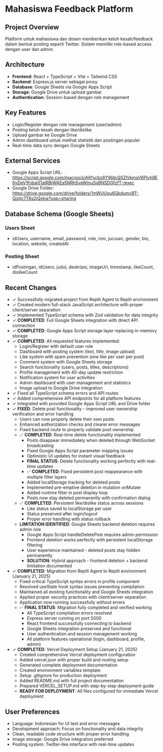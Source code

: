# Mahasiswa Feedback Platform

## Project Overview
Platform untuk mahasiswa dan dosen memberikan keluh kesah/feedback dalam bentuk posting seperti Twitter. Sistem memiliki role-based access dengan user dan admin.

## Architecture
- **Frontend**: React + TypeScript + Vite + Tailwind CSS
- **Backend**: Express.js server sebagai proxy
- **Database**: Google Sheets via Google Apps Script
- **Storage**: Google Drive untuk upload gambar
- **Authentication**: Session-based dengan role management

## Key Features
- Login/Register dengan role management (user/admin)
- Posting keluh kesah dengan like/dislike
- Upload gambar ke Google Drive
- Admin dashboard untuk melihat statistik dan postingan populer
- Real-time data sync dengan Google Sheets

## External Services
- Google Apps Script URL: https://script.google.com/macros/s/AKfycbz8YWdcQSZlVkmsV6PIvh8E6vDeV1fnbaj51atRBjWAEa5NRhSveWmuSsBNSDGfzfT-/exec
- Google Drive Folder: https://drive.google.com/drive/folders/1mWUUou6QkdumcBT-Qizljc7T6s2jQxkw?usp=sharing

## Database Schema (Google Sheets)

### Users Sheet
- idUsers, username, email, password, role, nim, jurusan, gender, bio, location, website, createdAt

### Posting Sheet  
- idPostingan, idUsers, judul, deskripsi, imageUrl, timestamp, likeCount, dislikeCount

## Recent Changes
- ✓ Successfully migrated project from Replit Agent to Replit environment
- ✓ Created modern full-stack JavaScript architecture with proper client/server separation
- ✓ Implemented TypeScript schema with Zod validation for data integrity
- ✓ **COMPLETED**: Full Google Sheets integration with direct API connection
- ✓ **COMPLETED**: Google Apps Script storage layer replacing in-memory storage
- ✓ **COMPLETED**: All requested features implemented:
  - Login/Register with default user role
  - Dashboard with posting system (text, title, image upload)
  - Like system with spam prevention (one like per user per post)
  - Comment system with Google Sheets storage
  - Search functionality (users, posts, titles, descriptions)
  - Profile management with 40-day update restriction
  - Notification system for user activities
  - Admin dashboard with user management and statistics
  - Image upload to Google Drive integration
- ✓ Fixed all TypeScript schema errors and API routes
- ✓ Added comprehensive API endpoints for all platform features
- ✓ Integrated with provided Google Apps Script URL and Drive folder
- ✓ **FIXED**: Delete post functionality - improved user ownership verification and error handling
  - Users can now properly delete their own posts
  - Enhanced authorization checks and clearer error messages
  - Fixed backend route to properly validate post ownership
  - ✅ **COMPLETED**: Real-time delete functionality implemented
    - Posts disappear immediately when deleted through WebSocket broadcasting
    - Fixed Google Apps Script parameter mapping issues
    - Optimistic UI updates for instant visual feedback
    - **FINAL STATUS**: Delete functionality working perfectly with real-time updates
    - ✅ **COMPLETED**: Fixed persistent post reappearance with multiple filter layers
    - Added localStorage tracking for deleted posts
    - Implemented pre-emptive deletion in mutation onMutate
    - Added runtime filter in post display loop
    - Posts now stay deleted permanently with confirmation dialog
  - ✅ **COMPLETED**: Persistent like/dislike status across sessions
    - Like status saved to localStorage per user
    - Status preserved after login/logout
    - Proper error handling with status rollback
  - **LIMITATION IDENTIFIED**: Google Sheets backend deletion requires admin role
    - Google Apps Script handleDeletePost requires admin permission
    - Frontend deletion works perfectly with persistent localStorage filtering
    - User experience maintained - deleted posts stay hidden permanently
    - **SOLUTION**: Hybrid approach - frontend deletion + backend limitation documented
- ✓ **COMPLETED**: Migration from Replit Agent to Replit environment (January 21, 2025)
  - Fixed critical TypeScript syntax errors in profile component
  - Resolved useState hook syntax issues preventing compilation
  - Maintained all existing functionality and Google Sheets integration
  - Applied proper security practices with client/server separation
  - Application now running successfully without errors
  - ✅ **FINAL STATUS**: Migration fully completed and verified working
    - All TypeScript compilation errors resolved
    - Express server running on port 5000
    - React frontend successfully connecting to backend
    - Google Sheets integration preserved and functional
    - User authentication and session management working
    - All platform features operational (login, dashboard, profile, admin)
- ✓ **COMPLETED**: Vercel Deployment Setup (January 21, 2025)
  - Created comprehensive Vercel deployment configuration
  - Added vercel.json with proper build and routing setup
  - Generated complete deployment documentation
  - Created environment variables template
  - Setup .gitignore for production deployment
  - Added README.md with full project documentation
  - Prepared VERCEL_SETUP.md with step-by-step deployment guide
  - **READY FOR DEPLOYMENT**: All files configured for immediate Vercel deployment

## User Preferences
- Language: Indonesian for UI text and error messages
- Development approach: Focus on functionality and data integrity
- Clean, readable code structure with proper error handling
- Image storage: Google Drive integration preferred
- Posting system: Twitter-like interface with real-time updates